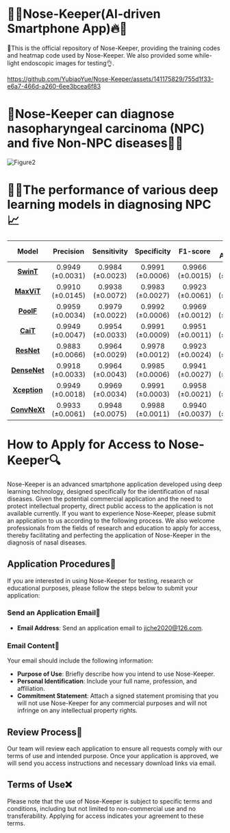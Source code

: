 # 🚀🔥Nose-Keeper(AI-driven Smartphone App)🔥🚀
🎉This is the official repository of Nose-Keeper, providing the training codes and heatmap code used by Nose-Keeper. We also provided some while-light endoscopic images for testing👌.

https://github.com/YubiaoYue/Nose-Keeper/assets/141175829/755d1f33-e6a7-466d-a260-6ee3bcea6f83
# 🎉Nose-Keeper can diagnose nasopharyngeal carcinoma (NPC) and five Non-NPC diseases👨‍🔬
![Figure2](https://github.com/YubiaoYue/Nose-Keeper/assets/141175829/ba8393a3-7795-49a3-ba6a-b85ce9c53a4c)

# 🐱‍💻The performance of various deep learning models in diagnosing NPC📈
| Model|Precision|Sensitivity|Specificity|F1-score|Overall Accuracy|Model Weight|
|:------:|:--------:|:----------:|:----------:|:----------:|:----------:|:----------:|
| [**SwinT**](https://openaccess.thecvf.com/content/ICCV2021/html/Liu_Swin_Transformer_Hierarchical_Vision_Transformer_Using_Shifted_Windows_ICCV_2021_paper)|0.9949 (±0.0031)|0.9984 (±0.0023)|0.9991 (±0.0006) |0.9966 (±0.0015)|0.9515 (±0.0039)|[Baidu Netdisk](https://pan.baidu.com/s/1z0LIW9qiHKWLeP15nBmXLQ?pwd=2024)|
| [**MaxViT**](https://link.springer.com/chapter/10.1007/978-3-031-20053-3_27)|0.9910 (±0.0145)|0.9938 (±0.0072) |0.9983 (±0.0027) |0.9923 (±0.0061)|0.9379 (±0.0072)|[Baidu Netdisk](https://pan.baidu.com/s/1z0LIW9qiHKWLeP15nBmXLQ?pwd=2024)|
| [**PoolF**](https://openaccess.thecvf.com/content/CVPR2022/html/Yu_MetaFormer_Is_Actually_What_You_Need_for_Vision_CVPR_2022_paper.html)|0.9959 (±0.0034)|	0.9979 (±0.0022) |	0.9992 (±0.0006) |	0.9969 (±0.0012)|0.9503 (±0.0025)|[Baidu Netdisk](https://pan.baidu.com/s/1z0LIW9qiHKWLeP15nBmXLQ?pwd=2024 )|
| [**CaiT**](https://openaccess.thecvf.com/content/ICCV2021/html/Touvron_Going_Deeper_With_Image_Transformers_ICCV_2021_paper.html) |0.9949 (±0.0047)|	0.9954 (±0.0033)|	0.9991 (±0.0009) |	0.9951 (±0.0011)|0.9426 (±0.0045) |[Baidu Netdisk](https://pan.baidu.com/s/1z0LIW9qiHKWLeP15nBmXLQ?pwd=2024)|
| [**ResNet**](https://openaccess.thecvf.com/content_cvpr_2016/html/He_Deep_Residual_Learning_CVPR_2016_paper.html)|0.9883 (±0.0066)|0.9964 (±0.0029) |	0.9978 (±0.0012) |	0.9923 (±0.0024)|0.9280 (±0.0070)|[Baidu Netdisk](https://pan.baidu.com/s/1z0LIW9qiHKWLeP15nBmXLQ?pwd=2024 )|
| [**DenseNet**](https://openaccess.thecvf.com/content_cvpr_2017/html/Huang_Densely_Connected_Convolutional_CVPR_2017_paper.html)|0.9918 (±0.0033) |	0.9964 (±0.0043)|	0.9985 (±0.0006) |	0.9941 (±0.0027) |0.9396 (±0.0045)|[Baidu Netdisk](https://pan.baidu.com/s/1z0LIW9qiHKWLeP15nBmXLQ?pwd=2024 )|
| [**Xception**](https://openaccess.thecvf.com/content_cvpr_2017/html/Chollet_Xception_Deep_Learning_CVPR_2017_paper.html)| 0.9949 (±0.0018)|0.9969 (±0.0034) |0.9991 (±0.0003) |0.9958 (±0.0021)|0.9440 (±0.0052)|[Baidu Netdisk](https://pan.baidu.com/s/1z0LIW9qiHKWLeP15nBmXLQ?pwd=2024 )|
|[**ConvNeXt**](https://openaccess.thecvf.com/content/CVPR2022/html/Liu_A_ConvNet_for_the_2020s_CVPR_2022_paper.html)|0.9933 (±0.0061) |	0.9948 (±0.0075)|	0.9988 (±0.0011) |0.9940 (±0.0037)|0.9455 (±0.0054) |[Baidu Netdisk](https://pan.baidu.com/s/1z0LIW9qiHKWLeP15nBmXLQ?pwd=2024)|


# How to Apply for Access to Nose-Keeper🔍

Nose-Keeper is an advanced smartphone application developed using deep learning technology, designed specifically for the identification of nasal diseases. Given the potential commercial application and the need to protect intellectual property, direct public access to the application is not available currently. If you want to experience Nose-Keeper, please submit an application to us according to the following process. We also welcome professionals from the fields of research and education to apply for access, thereby facilitating and perfecting the application of Nose-Keeper in the diagnosis of nasal diseases.

## Application Procedures📝

If you are interested in using Nose-Keeper for testing, research or educational purposes, please follow the steps below to submit your application:

### Send an Application Email📨

- **Email Address**: Send an application email to [jiche2020@126.com](mailto:jiche2020@126.com).

### Email Content📜

Your email should include the following information:

- **Purpose of Use**: Briefly describe how you intend to use Nose-Keeper.
- **Personal Identification**: Include your full name, profession, and affiliation.
- **Commitment Statement**: Attach a signed statement promising that you will not use Nose-Keeper for any commercial purposes and will not infringe on any intellectual property rights.

## Review Process📌

Our team will review each application to ensure all requests comply with our terms of use and intended purpose. Once your application is approved, we will send you access instructions and necessary download links via email.

## Terms of Use❌

Please note that the use of Nose-Keeper is subject to specific terms and conditions, including but not limited to non-commercial use and no transferability. Applying for access indicates your agreement to these terms.
 
